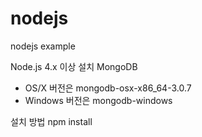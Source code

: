 # nodejs
nodejs example

Node.js 4.x 이상 설치
MongoDB
- OS/X 버전은 mongodb-osx-x86_64-3.0.7
- Windows 버전은 mongodb-windows


설치 방법
npm install

